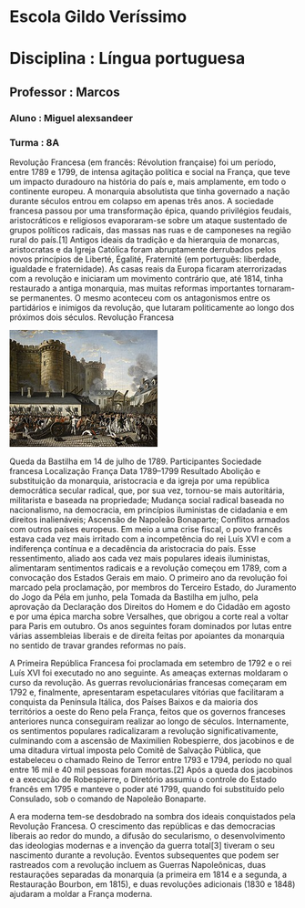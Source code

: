 # Escola Gildo Veríssimo

# Disciplina : Língua portuguesa 

## Professor : Marcos 
### Aluno : Miguel alexsandeer 
### Turma : 8A

Revolução Francesa (em francês: Révolution française) foi um período, entre 1789 e 1799, de intensa agitação política e social na França, que teve um impacto duradouro na história do país e, mais amplamente, em todo o continente europeu. A monarquia absolutista que tinha governado a nação durante séculos entrou em colapso em apenas três anos. A sociedade francesa passou por uma transformação épica, quando privilégios feudais, aristocráticos e religiosos evaporaram-se sobre um ataque sustentado de grupos políticos radicais, das massas nas ruas e de camponeses na região rural do país.[1] Antigos ideais da tradição e da hierarquia de monarcas, aristocratas e da Igreja Católica foram abruptamente derrubados pelos novos princípios de Liberté, Égalité, Fraternité (em português: liberdade, igualdade e fraternidade). As casas reais da Europa ficaram aterrorizadas com a revolução e iniciaram um movimento contrário que, até 1814, tinha restaurado a antiga monarquia, mas muitas reformas importantes tornaram-se permanentes. O mesmo aconteceu com os antagonismos entre os partidários e inimigos da revolução, que lutaram politicamente ao longo dos próximos dois séculos.
Revolução Francesa

![Image](./8c44c24785c2bc94620477584dbee46a.jpg) 

Queda da Bastilha em 14 de julho de 1789.
Participantes
Sociedade francesa
Localização
França
Data
1789–1799
Resultado
Abolição e substituição da monarquia, aristocracia e da igreja por uma república democrática secular radical, que, por sua vez, tornou-se mais autoritária, militarista e baseada na propriedade;
Mudança social radical baseada no nacionalismo, na democracia, em princípios iluministas de cidadania e em direitos inalienáveis;
Ascensão de Napoleão Bonaparte;
Conflitos armados com outros países europeus.
Em meio a uma crise fiscal, o povo francês estava cada vez mais irritado com a incompetência do rei Luís XVI e com a indiferença contínua e a decadência da aristocracia do país. Esse ressentimento, aliado aos cada vez mais populares ideais iluministas, alimentaram sentimentos radicais e a revolução começou em 1789, com a convocação dos Estados Gerais em maio. O primeiro ano da revolução foi marcado pela proclamação, por membros do Terceiro Estado, do Juramento do Jogo da Péla em junho, pela Tomada da Bastilha em julho, pela aprovação da Declaração dos Direitos do Homem e do Cidadão em agosto e por uma épica marcha sobre Versalhes, que obrigou a corte real a voltar para Paris em outubro. Os anos seguintes foram dominados por lutas entre várias assembleias liberais e de direita feitas por apoiantes da monarquia no sentido de travar grandes reformas no país.

A Primeira República Francesa foi proclamada em setembro de 1792 e o rei Luís XVI foi executado no ano seguinte. As ameaças externas moldaram o curso da revolução. As guerras revolucionárias francesas começaram em 1792 e, finalmente, apresentaram espetaculares vitórias que facilitaram a conquista da Península Itálica, dos Países Baixos e da maioria dos territórios a oeste do Reno pela França, feitos que os governos franceses anteriores nunca conseguiram realizar ao longo de séculos. Internamente, os sentimentos populares radicalizaram a revolução significativamente, culminando com a ascensão de Maximilien Robespierre, dos jacobinos e de uma ditadura virtual imposta pelo Comitê de Salvação Pública, que estabeleceu o chamado Reino de Terror entre 1793 e 1794, período no qual entre 16 mil e 40 mil pessoas foram mortas.[2] Após a queda dos jacobinos e a execução de Robespierre, o Diretório assumiu o controle do Estado francês em 1795 e manteve o poder até 1799, quando foi substituído pelo Consulado, sob o comando de Napoleão Bonaparte.

A era moderna tem-se desdobrado na sombra dos ideais conquistados pela Revolução Francesa. O crescimento das repúblicas e das democracias liberais ao redor do mundo, a difusão do secularismo, o desenvolvimento das ideologias modernas e a invenção da guerra total[3] tiveram o seu nascimento durante a revolução. Eventos subsequentes que podem ser rastreados com a revolução incluem as Guerras Napoleônicas, duas restaurações separadas da monarquia (a primeira em 1814 e a segunda, a Restauração Bourbon, em 1815), e duas revoluções adicionais (1830 e 1848) ajudaram a moldar a França moderna.
